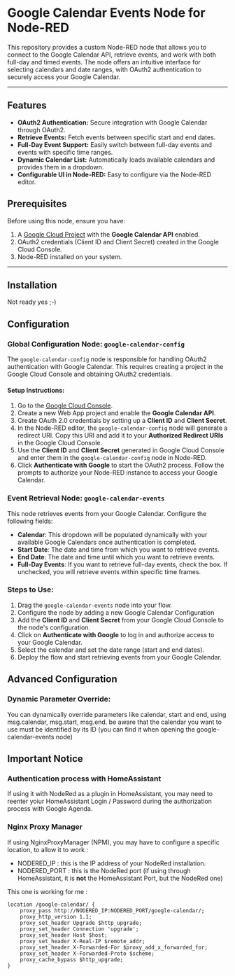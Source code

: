 # Google Calendar Events Node for Node-RED

This repository provides a custom Node-RED node that allows you to connect to the Google Calendar API, retrieve events, and work with both full-day and timed events. The node offers an intuitive interface for selecting calendars and date ranges, with OAuth2 authentication to securely access your Google Calendar.

---

## Features

- **OAuth2 Authentication:** Secure integration with Google Calendar through OAuth2.
- **Retrieve Events:** Fetch events between specific start and end dates.
- **Full-Day Event Support:** Easily switch between full-day events and events with specific time ranges.
- **Dynamic Calendar List:** Automatically loads available calendars and provides them in a dropdown.
- **Configurable UI in Node-RED:** Easy to configure via the Node-RED editor.

## Prerequisites

Before using this node, ensure you have:

1. A [Google Cloud Project](https://console.cloud.google.com/) with the **Google Calendar API** enabled.
2. OAuth2 credentials (Client ID and Client Secret) created in the Google Cloud Console.
3. Node-RED installed on your system.

---

## Installation

Not ready yes ;-)

## Configuration

### Global Configuration Node: `google-calendar-config`

The `google-calendar-config` node is responsible for handling OAuth2 authentication with Google Calendar. This requires creating a project in the Google Cloud Console and obtaining OAuth2 credentials.

#### Setup Instructions:

1. Go to the [Google Cloud Console](https://console.cloud.google.com/).
2. Create a new Web App project and enable the **Google Calendar API**.
3. Create OAuth 2.0 credentials by setting up a **Client ID** and **Client Secret**.
4. In the Node-RED editor, the `google-calendar-config` node will generate a redirect URI. Copy this URI and add it to your **Authorized Redirect URIs** in the Google Cloud Console.
5. Use the **Client ID** and **Client Secret** generated in Google Cloud Console and enter them in the `google-calendar-config` node in Node-RED.
6. Click **Authenticate with Google** to start the OAuth2 process. Follow the prompts to authorize your Node-RED instance to access your Google Calendar.

### Event Retrieval Node: `google-calendar-events`

This node retrieves events from your Google Calendar. Configure the following fields:

- **Calendar**: This dropdown will be populated dynamically with your available Google Calendars once authentication is completed.
- **Start Date**: The date and time from which you want to retrieve events.
- **End Date**: The date and time until which you want to retrieve events.
- **Full-Day Events**: If you want to retrieve full-day events, check the box. If unchecked, you will retrieve events within specific time frames.

### Steps to Use:

1. Drag the `google-calendar-events` node into your flow.
2. Configure the node by adding a new Google Calendar Configuration
3. Add the **Client ID** and **Client Secret** from your Google Cloud Console to the node's configuration.
4. Click on **Authenticate with Google** to log in and authorize access to your Google Calendar.
5. Select the calendar and set the date range (start and end dates).
6. Deploy the flow and start retrieving events from your Google Calendar.

## Advanced Configuration
### Dynamic Parameter Override:

You can dynamically override parameters like calendar, start and end, using msg.calendar, msg.start, msg.end.
be aware that the calendar you want to use must be identified by its ID (you can find it when opening the google-calendar-events node)


## Important Notice
### Authentication process with HomeAssistant
If using it with NodeRed as a plugin in HomeAssistant, you may need to reenter yoiur HomeAssistant Login / Password during the authorization process with Google Agenda.

### Nginx Proxy Manager
If using NginxProxyManager (NPM), you may have to configure a specific location, to allow it to work : 

- NODERED_IP : this is the IP address of your NodeRed installation.
- NODERED_PORT : this is the NodeRed port (if using through HomeAssistant, it is **not** the HomeAssistant Port, but the NodeRed one)

This one is working for me :

```
location /google-calendar/ {
    proxy_pass http://NODERED_IP:NODERED_PORT/google-calendar/; 
    proxy_http_version 1.1;
    proxy_set_header Upgrade $http_upgrade;
    proxy_set_header Connection 'upgrade';
    proxy_set_header Host $host;
    proxy_set_header X-Real-IP $remote_addr;
    proxy_set_header X-Forwarded-For $proxy_add_x_forwarded_for;
    proxy_set_header X-Forwarded-Proto $scheme;
    proxy_cache_bypass $http_upgrade;
}
```

